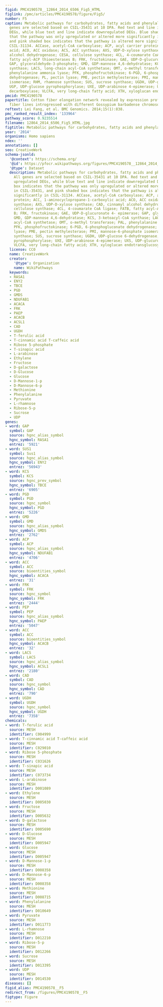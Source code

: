 ```yaml
---
figid: PMC4190578__12864_2014_6506_Fig5_HTML
figlink: /pmc/articles/PMC4190578/figure/Fig5/
number: F5
caption: Metabolic pathways for carbohydrates, fatty acids and phenylalanine. All
  genes are selected based on CSIL-35431 at 10 DPA. Red text and line indicate upregulated
  DEGs, while blue text and line indicate downregulated DEGs. Blue shaded box indicates
  that the pathway was only upregulated or altered more significantly in CSIL-35431,
  and pink shaded box indicates that the pathway is altered more significantly in
  CSIL-31134. ACCase, acetyl-CoA carboxylase; ACP, acyl carrier protein; ACC, 1-aminocyclopropane-1-carboxylic
  acid; ACO, ACC oxidase; ACS, ACC synthase; AXS, UDP-D-xylose synthase; CAD, cinnamyl
  alcohol dehydrogenase; CESA, cellulose synthase; 4CL, 4-coumarate CoA ligase; FATB,
  fatty acyl-ACP thioesterases B; FRK, fructokinase; GAE, UDP-D-glucuronate 4- epimerase;
  GAP, glyceraldehyde-3-phosphate; GMD, GDP-mannose 4,6-dehydratase; KCS, 3-ketoacyl-CoA
  synthase; LACS, long-chain acyl-CoA synthetase; OMT, o-methyl transferase; PAL,
  phenylalanine ammonia lyase; PFK, phosphofructokinase; 6-PGD, 6-phosphogluconate
  dehydrogenase; PL, pectin lyase; PME, pectin methylesterase; PMI, mannose-6-phosphate
  isomerase; RHM, rhamnose synthase; SUS, sucrose synthase; UGDH, UDP-glucose 6-dehydrogenase;
  UGP, UDP-glucose pyrophosphorylase; UXE, UDP-arabinose 4-epimerase; UXS, UDP-glucuronate
  decarboxylase; VLCFA, very long-chain fatty acid; XTH, xyloglucan endotransglucosylase.
pmcid: PMC4190578
papertitle: Cotton fiber elongation network revealed by expression profiling of longer
  fiber lines introgressed with different Gossypium barbadense chromosome segments.
reftext: Lei Fang, et al. BMC Genomics. 2014;15(1):838.
pmc_ranked_result_index: '133964'
pathway_score: 0.9235514
filename: 12864_2014_6506_Fig5_HTML.jpg
figtitle: Metabolic pathways for carbohydrates, fatty acids and phenylalanine
year: '2014'
organisms: Homo sapiens
ndex: ''
annotations: []
seo: CreativeWork
schema-jsonld:
  '@context': https://schema.org/
  '@id': https://pfocr.wikipathways.org/figures/PMC4190578__12864_2014_6506_Fig5_HTML.html
  '@type': Dataset
  description: Metabolic pathways for carbohydrates, fatty acids and phenylalanine.
    All genes are selected based on CSIL-35431 at 10 DPA. Red text and line indicate
    upregulated DEGs, while blue text and line indicate downregulated DEGs. Blue shaded
    box indicates that the pathway was only upregulated or altered more significantly
    in CSIL-35431, and pink shaded box indicates that the pathway is altered more
    significantly in CSIL-31134. ACCase, acetyl-CoA carboxylase; ACP, acyl carrier
    protein; ACC, 1-aminocyclopropane-1-carboxylic acid; ACO, ACC oxidase; ACS, ACC
    synthase; AXS, UDP-D-xylose synthase; CAD, cinnamyl alcohol dehydrogenase; CESA,
    cellulose synthase; 4CL, 4-coumarate CoA ligase; FATB, fatty acyl-ACP thioesterases
    B; FRK, fructokinase; GAE, UDP-D-glucuronate 4- epimerase; GAP, glyceraldehyde-3-phosphate;
    GMD, GDP-mannose 4,6-dehydratase; KCS, 3-ketoacyl-CoA synthase; LACS, long-chain
    acyl-CoA synthetase; OMT, o-methyl transferase; PAL, phenylalanine ammonia lyase;
    PFK, phosphofructokinase; 6-PGD, 6-phosphogluconate dehydrogenase; PL, pectin
    lyase; PME, pectin methylesterase; PMI, mannose-6-phosphate isomerase; RHM, rhamnose
    synthase; SUS, sucrose synthase; UGDH, UDP-glucose 6-dehydrogenase; UGP, UDP-glucose
    pyrophosphorylase; UXE, UDP-arabinose 4-epimerase; UXS, UDP-glucuronate decarboxylase;
    VLCFA, very long-chain fatty acid; XTH, xyloglucan endotransglucosylase.
  license: CC0
  name: CreativeWork
  creator:
    '@type': Organization
    name: WikiPathways
  keywords:
  - RASA1
  - ENY2
  - TBCE
  - PGD
  - GMDS
  - NDUFAB1
  - ACACA
  - FRK
  - PAEP
  - ACACB
  - ACSL1
  - CAD
  - UGDH
  - T-ferulic acid
  - T-cinnamic acid T-caffeic acid
  - Ribose 5-phosphate
  - T-sinapic acid
  - L-arabinose
  - Ethylene
  - Fructose
  - D-galactose
  - D-Glucose
  - Glucose
  - D-Mannose-1-p
  - D-Mannose-6-p
  - Methionine
  - Phenylalanine
  - Pyruvate
  - L-rhamnose
  - Ribose-5-p
  - Sucrose
  - UDP
genes:
- word: GAP
  symbol: GAP
  source: hgnc_alias_symbol
  hgnc_symbol: RASA1
  entrez: '5921'
- word: SUS1
  symbol: Sus1
  source: hgnc_alias_symbol
  hgnc_symbol: ENY2
  entrez: '56943'
- word: KCS
  symbol: KCS
  source: hgnc_prev_symbol
  hgnc_symbol: TBCE
  entrez: '6905'
- word: PGD
  symbol: PGD
  source: hgnc_symbol
  hgnc_symbol: PGD
  entrez: '5226'
- word: GMD
  symbol: GMD
  source: hgnc_alias_symbol
  hgnc_symbol: GMDS
  entrez: '2762'
- word: ACP
  symbol: ACP
  source: hgnc_alias_symbol
  hgnc_symbol: NDUFAB1
  entrez: '4706'
- word: ACC
  symbol: ACC
  source: bioentities_symbol
  hgnc_symbol: ACACA
  entrez: '31'
- word: FRK
  symbol: FRK
  source: hgnc_symbol
  hgnc_symbol: FRK
  entrez: '2444'
- word: PEP
  symbol: PEP
  source: hgnc_alias_symbol
  hgnc_symbol: PAEP
  entrez: '5047'
- word: ACC
  symbol: ACC
  source: bioentities_symbol
  hgnc_symbol: ACACB
  entrez: '32'
- word: LACS
  symbol: LACS
  source: hgnc_alias_symbol
  hgnc_symbol: ACSL1
  entrez: '2180'
- word: CAD
  symbol: CAD
  source: hgnc_symbol
  hgnc_symbol: CAD
  entrez: '790'
- word: UGDH
  symbol: UGDH
  source: hgnc_symbol
  hgnc_symbol: UGDH
  entrez: '7358'
chemicals:
- word: T-ferulic acid
  source: MESH
  identifier: C004999
- word: T-cinnamic acid T-caffeic acid
  source: MESH
  identifier: C029010
- word: Ribose 5-phosphate
  source: MESH
  identifier: C031626
- word: T-sinapic acid
  source: MESH
  identifier: C073734
- word: L-arabinose
  source: MESH
  identifier: D001089
- word: Ethylene
  source: MESH
  identifier: D005030
- word: Fructose
  source: MESH
  identifier: D005632
- word: D-galactose
  source: MESH
  identifier: D005690
- word: D-Glucose
  source: MESH
  identifier: D005947
- word: Glucose
  source: MESH
  identifier: D005947
- word: D-Mannose-1-p
  source: MESH
  identifier: D008358
- word: D-Mannose-6-p
  source: MESH
  identifier: D008358
- word: Methionine
  source: MESH
  identifier: D008715
- word: Phenylalanine
  source: MESH
  identifier: D010649
- word: Pyruvate
  source: MESH
  identifier: D011773
- word: L-rhamnose
  source: MESH
  identifier: D012210
- word: Ribose-5-p
  source: MESH
  identifier: D012266
- word: Sucrose
  source: MESH
  identifier: D013395
- word: UDP
  source: MESH
  identifier: D014530
diseases: []
figid_alias: PMC4190578__F5
redirect_from: /figures/PMC4190578__F5
figtype: Figure
---
```

